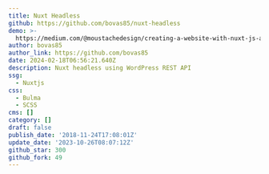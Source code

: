 ```yaml
---
title: Nuxt Headless
github: https://github.com/bovas85/nuxt-headless
demo: >-
  https://medium.com/@moustachedesign/creating-a-website-with-nuxt-js-and-wordpress-rest-api-51cf66599cf3
author: bovas85
author_link: https://github.com/bovas85
date: 2024-02-18T06:56:21.640Z
description: Nuxt headless using WordPress REST API
ssg:
  - Nuxtjs
css:
  - Bulma
  - SCSS
cms: []
category: []
draft: false
publish_date: '2018-11-24T17:08:01Z'
update_date: '2023-10-26T08:07:12Z'
github_star: 300
github_fork: 49
---
```

